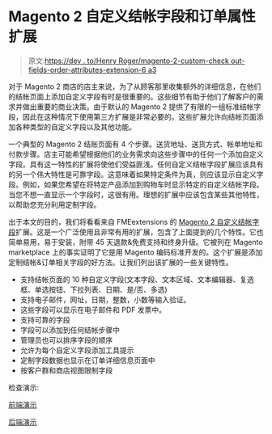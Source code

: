 # Magento 2 自定义结帐字段和订单属性扩展

> 原文:[https://dev . to/Henry Roger/magento-2-custom-check out-fields-order-attributes-extension-6 a3](https://dev.to/henryroger/magento-2-custom-checkout-fields-order-attributes-extension-6a3)

对于 Magento 2 商店的店主来说，为了从顾客那里收集额外的详细信息，在他们的结帐页面上添加自定义字段有时是很重要的。这些细节有助于他们了解客户的需求并做出重要的商业决策。由于默认的 Magento 2 提供了有限的一组标准结帐字段，因此在这种情况下使用第三方扩展是非常必要的。这些扩展允许向结帐页面添加各种类型的自定义字段以及其他功能。

一个典型的 Magento 2 结账页面有 4 个步骤。送货地址、送货方式、帐单地址和付款步骤。店主可能希望根据他们的业务需求向这些步骤中的任何一个添加自定义字段。具有这一特性的扩展将使他们受益匪浅。任何自定义结帐字段扩展应该具有的另一个伟大特性是可靠字段。这意味着如果特定条件为真，则应该显示自定义字段。例如，如果您希望在将特定产品添加到购物车时显示特定的自定义结帐字段。当您不想一直显示一个字段时，这很有用。理想的扩展中应该包含某些其他特性，以帮助您充分利用定制字段。

出于本文的目的，我们将看看来自 FMEextensions 的 [Magento 2 自定义结帐字段](https://marketplace.magento.com/fme-checkout-order-attributes-fields.html)扩展。这是一个广泛使用且非常有用的扩展，包含了上面提到的几个特性。它也简单易用，易于安装，附带 45 天退款&免费支持和终身升级。它被列在 Magento marketplace 上的事实证明了它是用 Magento 编码标准开发的。这个扩展是添加定制结帐&订单相关字段的好方法。让我们列出该扩展的一些关键特性。

*   支持结帐页面的 10 种自定义字段(文本字段、文本区域、文本编辑器、复选框、单选按钮、下拉列表、日期、是/否、多选)
*   支持电子邮件，网址，日期，整数，小数等输入验证。
*   这些字段可以显示在电子邮件和 PDF 发票中。
*   支持可靠的字段
*   字段可以添加到任何结帐步骤中
*   管理员也可以排序字段的顺序
*   允许为每个自定义字段添加工具提示
*   定制字段数据也显示在订单详细信息页面中
*   按客户群和商店视图限制字段

检查演示:

[前端演示](https://mag2-checkout.fmeplugins.net/additionalcheckoutattributes/)

[后端演示](https://mag2-checkout.fmeplugins.net/additionalcheckoutattributes/admin_4ce40dc/)